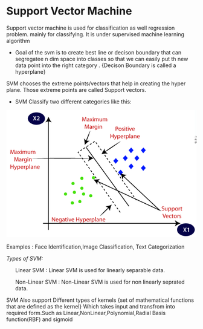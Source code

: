 # Support Vector Machine 

<p> Support vector machine is used for classification as well regression problem. mainly for classifying. It is under supervised machine learning algorithm </p>

-  Goal of the svm is to create best line or decison boundary that can segregatee n dim space into classes so that we can easily put th new data point into the right category .
{Decison Boundary is called a hyperplane}

<p>SVM chooses the extreme points/vectors that help in creating the hyper plane. Those extreme points are called Support vectors.</p>

- SVM Classify two different categories like this: 
<img src="img.png">

<span>Examples : Face Identification,Image Classification, Text Categorization</span>



<em> Types of SVM:</em>
<ol>Linear SVM : Linear SVM is used for linearly separable data.</ol>
<ol>Non-Linear SVM : Non-Linear SVM is used for non linearly seprated data.</ol>

<p>SVM Also support Different types of kernels {set of mathematical functions that are defined as the kernel} Which takes input and transfrom into required form.Such as Linear,NonLinear,Polynomial,Radial Basis function(RBF) and sigmoid</p>
